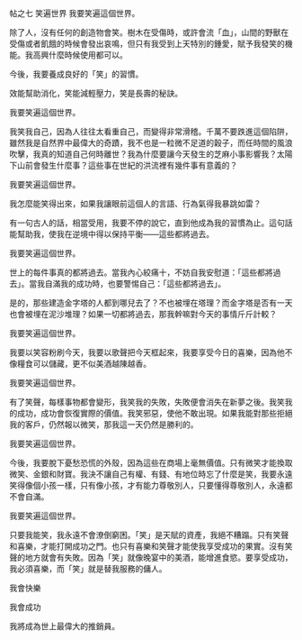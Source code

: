 帖之七 笑遍世界
我要笑遍這個世界。

除了人，沒有任何的創造物會笑。樹木在受傷時，或許會流「血」，山間的野獸在受傷或者飢餓的時候會發出哀鳴，但只有我受到上天特別的鍾愛，賦予我發笑的機能。我高興什麼時候使用都可以。

今後，我要養成良好的「笑」的習慣。

效能幫助消化，笑能減輕壓力，笑是長壽的秘訣。

我要笑遍這個世界。

我笑我自己，因為人往往太看重自己，而變得非常滑稽。千萬不要跌進這個陷阱，雖然我是自然界中最偉大的奇蹟，我不也是一粒微不足道的穀子，而任時間的風浪吹擊，我真的知道自己何時離世？我為什麼要讓今天發生的芝麻小事影響我？太陽下山前會發生什麼事？這些事在世紀的洪流裡有幾件事有意義的？

我要笑遍這個世界。

我怎麼能笑得出來，如果我讓眼前這個人的言語、行為氣得我暴跳如雷？

有一句古人的話，相當受用，我要不停的說它，直到他成為我的習慣為止。這句話能幫助我，使我在逆境中得以保持平衡——這些都將過去。

我要笑遍這個世界。

世上的每件事真的都將過去。當我內心絞痛十，不妨自我安慰道：「這些都將過去」。當我自滿我的成功時，也要警惕自己：「這些都將過去」。

是的，那些建造金字塔的人都到哪兒去了？不也被埋在塔理？而金字塔是否有一天也會被埋在泥沙堆理？如果一切都將過去，那我幹嘛對今天的事情斤斤計較？

我要笑遍這個世界。

我要以笑容粉刷今天，我要以歌聲把今天框起來，我要享受今日的喜樂，因為他不像糧食可以儲藏，更不似美酒越陳越香。

我要笑遍這個世界。

有了笑聲，每樣事物都會變形，我笑我的失敗，失敗便會消失在新夢之後。我笑我的成功，成功會恢復實際的價值。我笑邪惡，使他不敢出現。如果我能對那些拒絕我的客戶，仍然報以微笑，那我這一天仍然是勝利的。

我要笑遍這個世界。

今後，我要脫下憂愁恐慌的外殼，因為這些在商場上毫無價值。只有微笑才能換取微笑、金銀和財寶。我決不讓自己有權、有錢、有地位時忘了什麼是笑，我要永遠笑得像個小孩一樣，只有像小孩，才有能力尊敬別人，只要懂得尊敬別人，永遠都不會自滿。

我要笑遍這個世界。

只要我能笑，我永遠不會潦倒窮困。「笑」是天賦的資產，我絕不糟蹋。只有笑聲和喜樂，才能打開成功之門。也只有喜樂和笑聲才能使我享受成功的果實。沒有笑聲的地方就會有失敗。因為「笑」就像晚宴中的美酒，能增進食慾。要享受成功，我必須喜樂，而「笑」就是替我服務的傭人。

我會快樂

我會成功

我將成為世上最偉大的推銷員。
